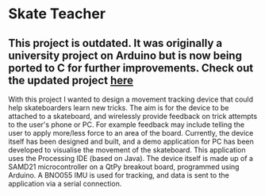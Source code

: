 # Skate Teacher
## This project is outdated. It was originally a university project on Arduino but is now being ported to C for further improvements. Check out the updated project [here](https://github.com/samueloneill/cskateteacher)

With this project I wanted to design a movement tracking device that could help skateboarders learn new tricks. The aim is for the device to be attached to a skateboard, and wirelessly provide feedback on trick attempts to the user's phone or PC. For example feedback may include telling the user to apply more/less force to an area of the board. 
Currently, the device itself has been designed and built, and a demo application for PC has been developed to visualise the movement of the skateboard. This application uses the Processing IDE (based on Java). The device itself is made up of a SAMD21 microcontroller on a QtPy breakout board, programmed using Arduino. A BNO055 IMU is used for tracking, and data is sent to the application via a serial connection. 

